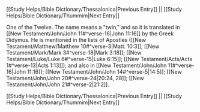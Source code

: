 [[Study Helps/Bible Dictionary/Thessalonica|Previous Entry]]  ||  [[Study Helps/Bible Dictionary/Thummim|Next Entry]]

 One of the Twelve. The name means a "twin," and so it is translated in [[New Testament/John/John 11#^verse-16|John 11:16]] by the Greek Didymus. He is mentioned in the lists of Apostles ([[New Testament/Matthew/Matthew 10#^verse-3|Matt. 10:3]]; [[New Testament/Mark/Mark 3#^verse-18|Mark 3:18]]; [[New Testament/Luke/Luke 6#^verse-15|Luke 6:15]]; [[New Testament/Acts/Acts 1#^verse-13|Acts 1:13]]); and also in [[New Testament/John/John 11#^verse-16|John 11:16]]; [[New Testament/John/John 14#^verse-5|14:5]]; [[New Testament/John/John 20#^verse-24|20:24, 28]]; [[New Testament/John/John 21#^verse-2|21:2]].

[[Study Helps/Bible Dictionary/Thessalonica|Previous Entry]]  ||  [[Study Helps/Bible Dictionary/Thummim|Next Entry]]